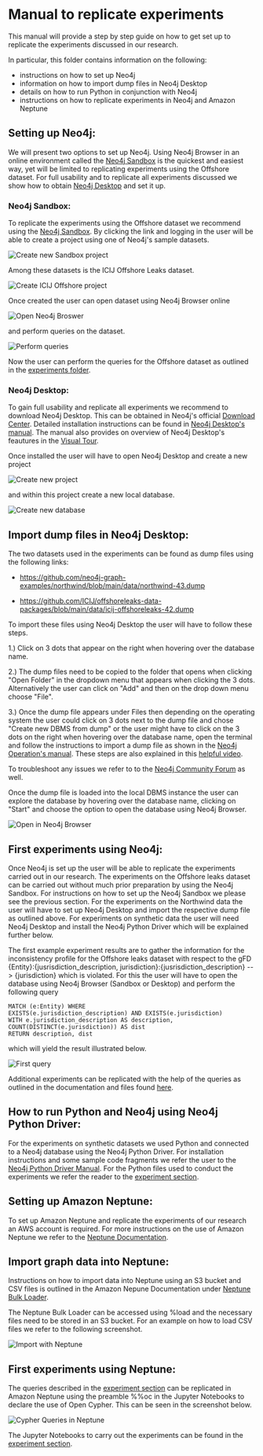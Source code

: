 # Manual to replicate experiments

This manual will provide a step by step guide on how to get set up to replicate the experiments discussed in our research.

In particular, this folder contains information on the following:

- instructions on how to set up Neo4j
- information on how to import dump files in Neo4j Desktop
- details on how to run Python in conjunction with Neo4j
- instructions on how to replicate experiments in Neo4j and Amazon Neptune

## Setting up Neo4j: 

We will present two options to set up Neo4j. Using Neo4j Browser in an online environment called the [Neo4j Sandbox](https://neo4j.com/sandbox/) is the quickest and easiest way, yet will be limited to replicating experiments using the Offshore dataset. For full usability and to replicate all experiments discussed we show how to obtain [Neo4j Desktop](https://neo4j.com/download/) and set it up.

### Neo4j Sandbox:

To replicate the experiments using the Offshore dataset we recommend using the [Neo4j Sandbox](https://neo4j.com/sandbox/). By clicking the link and logging in the user will be able to create a project using one of Neo4j's sample datasets.

![Create new Sandbox project](https://github.com/GraphDatabaseExperiments/normalization_experiments/blob/main/experiments_manual/images/sandbox1.JPG?raw=true)

Among these datasets is the ICIJ Offshore Leaks dataset.

![Create ICIJ Offshore project](https://github.com/GraphDatabaseExperiments/normalization_experiments/blob/main/experiments_manual/images/sandbox2.JPG?raw=true)

Once created the user can open dataset using Neo4j Browser online

![Open Neo4j Broswer](https://github.com/GraphDatabaseExperiments/normalization_experiments/blob/main/experiments_manual/images/sandbox3.JPG?raw=true)

and perform queries on the dataset.

![Perform queries](https://github.com/GraphDatabaseExperiments/normalization_experiments/blob/main/experiments_manual/images/sandbox4.JPG?raw=true)

Now the user can perform the queries for the Offshore dataset as outlined in the [experiments folder](https://github.com/GraphDatabaseExperiments/normalization_experiments/tree/main/experiments/).

### Neo4j Desktop:

To gain full usability and replicate all experiments we recommend to download Neo4j Desktop. This can be obtained in Neo4j's official [Download Center](https://neo4j.com/download-center/#desktop). Detailed installation instructions can be found in [Neo4j Desktop's manual](https://neo4j.com/docs/desktop-manual/current/installation/). The manual also provides on overview of Neo4j Desktop's feautures in the [Visual Tour](https://neo4j.com/docs/desktop-manual/current/visual-tour/).

Once installed the user will have to open Neo4j Desktop and create a new project

![Create new project](https://github.com/GraphDatabaseExperiments/normalization_experiments/blob/main/experiments_manual/images/desktop1.JPG?raw=true)

and within this project create a new local database.

![Create new database](https://github.com/GraphDatabaseExperiments/normalization_experiments/blob/main/experiments_manual/images/desktop2.JPG?raw=true)



## Import dump files in Neo4j Desktop:

The two datasets used in the experiments can be found as dump files using the following links:

- https://github.com/neo4j-graph-examples/northwind/blob/main/data/northwind-43.dump

- https://github.com/ICIJ/offshoreleaks-data-packages/blob/main/data/icij-offshoreleaks-42.dump


To import these files using Neo4j Desktop the user will have to follow these steps.

1.) Click on 3 dots that appear on the right when hovering over the database name.

2.) The dump files need to be copied to the folder that opens when clicking "Open Folder" in the dropdown menu that appears when clicking the 3 dots. Alternatively the user can click on "Add" and then on the drop down menu choose "File".

3.) Once the dump file appears under Files then depending on the operating system the user could click on 3 dots next to the dump file and chose "Create new DBMS from dump" or the user might have to click on the 3 dots on the right when hovering over the database name, open the terminal and follow the instructions to import a dump file as shown in the [Neo4j Operation's manual](https://neo4j.com/docs/operations-manual/current/backup-restore/restore-dump/).
These steps are also explained in this [helpful video](https://www.youtube.com/watch?v=HPwPh5FUvAk).

To troubleshoot any issues we refer to to the [Neo4j Community Forum](https://community.neo4j.com/t5/graphacademy-discussions/cannot-create-new-database-from-dump-file/td-p/39914) as well. 

Once the dump file is loaded into the local DBMS instance the user can explore the database by hovering over the database name, clicking on "Start" and choose the option to open the database using Neo4j Browser.

![Open in Neo4j Browser](https://github.com/GraphDatabaseExperiments/normalization_experiments/blob/main/experiments_manual/images/desktop3.JPG?raw=true)

## First experiments using Neo4j:

Once Neo4j is set up the user will be able to replicate the experiments carried out in our research. The experiments on the Offshore leaks dataset can be carried out without much prior preparation by using the Neo4j Sandbox. For instructions on how to set up the Neo4j Sandbox we please see the previous section. For the experiments on the Northwind data the user will have to set up Neo4j Desktop and import the respective dump file as outlined above. For experiments on synthetic data the user will need Neo4j Desktop and install the Neo4j Python Driver which will be explained further below.

The first example experiment results are to gather the information for the inconsistency profile for the Offshore leaks dataset with respect to the gFD {Entity}:{jusrisdiction_description, jurisdiction}:{jusrisdiction_description} --> {jurisdiction} which is violated. For this the user will have to open the database using Neo4j Browser (Sandbox or Desktop) and perform the following query

```
MATCH (e:Entity) WHERE
EXISTS(e.jurisdiction_description) AND EXISTS(e.jurisdiction)
WITH e.jurisdiction_description AS description, COUNT(DISTINCT(e.jurisdiction)) AS dist
RETURN description, dist
```

which will yield the result illustrated below.

![First query](https://github.com/GraphDatabaseExperiments/normalization_experiments/blob/main/experiments_manual/images/desktop4.JPG?raw=true)

Additional experiments can be replicated with the help of the queries as outlined in the documentation and files found [here](https://github.com/GraphDatabaseExperiments/normalization_experiments/tree/main/experiments).


## How to run Python and Neo4j using Neo4j Python Driver: 

For the experiments on synthetic datasets we used Python and connected to a Neo4j database using the Neo4j Python Driver. For installation instructions and some sample code fragments we refer the user to the [Neo4j Python Driver Manual](https://neo4j.com/docs/api/python-driver/current/). For the Python files used to conduct the experiments we refer the reader to the [experiment section](https://github.com/GraphDatabaseExperiments/normalization_experiments/tree/main/experiments).



## Setting up Amazon Neptune:

To set up Amazon Neptune and replicate the experiments of our research an AWS account is required. For more instructions on the use of Amazon Neptune we refer to the [Neptune Documentation](https://docs.aws.amazon.com/neptune/latest/userguide/intro.html).

## Import graph data into Neptune:


Instructions on how to import data into Neptune using an S3 bucket and CSV files is outlined in the Amazon Nepune Documentation under [Neptune Bulk Loader](https://docs.aws.amazon.com/neptune/latest/userguide/bulk-load.html).

The Neptune Bulk Loader can be accessed using %load and the necessary files need to be stored in an S3 bucket. For an example on how to load CSV files we refer to the following screenshot.

![Import with Neptune](https://github.com/GraphDatabaseExperiments/normalization_experiments/blob/main/experiments_manual/images/neptune_import.JPG?raw=true)



## First experiments using Neptune:


The queries described in the [experiment section](https://github.com/GraphDatabaseExperiments/normalization_experiments/tree/main/experiments) can be replicated in Amazon Neptune using the preamble %%oc in the Jupyter Notebooks to declare the use of Open Cypher. This can be seen in the screenshot below.

![Cypher Queries in Neptune](https://github.com/GraphDatabaseExperiments/normalization_experiments/blob/main/experiments_manual/images/neptune_cypher.JPG?raw=true)

The Jupyter Notebooks to carry out the experiments can be found in the [experiment section](https://github.com/GraphDatabaseExperiments/normalization_experiments/tree/main/experiments).


